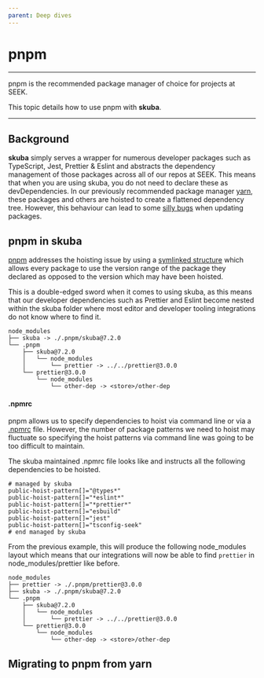```yaml
---
parent: Deep dives
---
```


# pnpm

---

pnpm is the recommended package manager of choice for projects at SEEK.

This topic details how to use pnpm with **skuba**.

---

## Background

**skuba** simply serves a wrapper for numerous developer packages such as TypeScript, Jest, Prettier & Eslint and abstracts the dependency management of those packages across all of our repos at SEEK. This means that when you are using skuba, you do not need to declare these as devDependencies. In our previously recommended package manager [yarn], these packages and others are hoisted to create a flattened dependency tree. However, this behaviour can lead to some [silly bugs] when updating packages.

## pnpm in skuba

[pnpm] addresses the hoisting issue by using a [symlinked structure](https://pnpm.io/symlinked-node-modules-structure) which allows every package to use the version range of the package they declared as opposed to the version which may have been hoisted.

This is a double-edged sword when it comes to using skuba, as this means that our developer dependencies such as Prettier and Eslint become nested within the skuba folder where most editor and developer tooling integrations do not know where to find it.

```
node_modules
├── skuba -> ./.pnpm/skuba@7.2.0
└── .pnpm
    ├── skuba@7.2.0
    │   └── node_modules
    │       └── prettier -> ../../prettier@3.0.0
    └── prettier@3.0.0
        └── node_modules
            └── other-dep -> <store>/other-dep
```

#### .npmrc

pnpm allows us to specify dependencies to hoist via command line or via a [.npmrc] file. However, the number of package patterns we need to hoist may fluctuate so specifying the hoist patterns via command line was going to be too difficult to maintain.

The skuba maintained .npmrc file looks like and instructs all the following dependencies to be hoisted.

```
# managed by skuba
public-hoist-pattern[]="@types*"
public-hoist-pattern[]="*eslint*"
public-hoist-pattern[]="*prettier*"
public-hoist-pattern[]="esbuild"
public-hoist-pattern[]="jest"
public-hoist-pattern[]="tsconfig-seek"
# end managed by skuba
```

From the previous example, this will produce the following node_modules layout which means that our integrations will now be able to find `prettier` in node_modules/prettier like before.

```
node_modules
├── prettier -> ./.pnpm/prettier@3.0.0
├── skuba -> ./.pnpm/skuba@7.2.0
└── .pnpm
    ├── skuba@7.2.0
    │   └── node_modules
    │       └── prettier -> ../../prettier@3.0.0
    └── prettier@3.0.0
        └── node_modules
            └── other-dep -> <store>/other-dep
```

## Migrating to pnpm from yarn

[.npmrc]: https://pnpm.io/npmrc
[pnpm]: https://pnpm.io/
[silly bugs]: https://www.kochan.io/nodejs/pnpms-strictness-helps-to-avoid-silly-bugs.html
[symlinked structure]: https://pnpm.io/symlinked-node-modules-structure
[yarn]: https://classic.yarnpkg.com/
